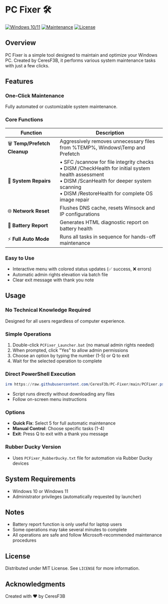 # PC Fixer 🛠️

[![Windows 10/11](https://img.shields.io/badge/Windows-10%2F11-blue?logo=windows)](https://www.microsoft.com/windows)
[![Maintenance](https://img.shields.io/badge/Maintenance-Active-green.svg)](https://github.com/CeresF3b/PC-Fixer)
[![License](https://img.shields.io/badge/License-MIT-yellow.svg)](https://opensource.org/licenses/MIT)

## Overview

PC Fixer is a simple tool designed to maintain and optimize your Windows PC. Created by CeresF3B, it performs various system maintenance tasks with just a few clicks.



## Features

### One-Click Maintenance
Fully automated or customizable system maintenance.

### Core Functions

| Function | Description |
|----------|-------------|
| 🗑️ **Temp/Prefetch Cleanup** | Aggressively removes unnecessary files from %TEMP%, Windows\Temp and Prefetch |
| 🔧 **System Repairs** | • SFC /scannow for file integrity checks<br>• DISM /CheckHealth for initial system health assessment<br>• DISM /ScanHealth for deeper system scanning<br>• DISM /RestoreHealth for complete OS image repair |
| 🌐 **Network Reset** | Flushes DNS cache, resets Winsock and IP configurations |
| 🔋 **Battery Report** | Generates HTML diagnostic report on battery health |
| ⚡ **Full Auto Mode** | Runs all tasks in sequence for hands-off maintenance |

### Easy to Use

- Interactive menu with colored status updates (✅ success, ❌ errors)
- Automatic admin rights elevation via batch file
- Clear exit message with thank you note

## Usage

### No Technical Knowledge Required
Designed for all users regardless of computer experience.

### Simple Operations
1. Double-click `PCFixer_Launcher.bat` (no manual admin rights needed)
2. When prompted, click "Yes" to allow admin permissions
3. Choose an option by typing the number (1-5) or Q to exit
4. Wait for the selected operation to complete

### Direct PowerShell Execution
```powershell
irm https://raw.githubusercontent.com/CeresF3b/PC-Fixer/main/PCFixer.ps1 | iex
```
- Script runs directly without downloading any files
- Follow on-screen menu instructions

### Options
- **Quick Fix**: Select 5 for full automatic maintenance
- **Manual Control**: Choose specific tasks (1-4)
- **Exit**: Press Q to exit with a thank you message

### Rubber Ducky Version
- Uses `PCFixer_RubberDucky.txt` file for automation via Rubber Ducky devices

## System Requirements
- Windows 10 or Windows 11
- Administrator privileges (automatically requested by launcher)

## Notes
- Battery report function is only useful for laptop users
- Some operations may take several minutes to complete
- All operations are safe and follow Microsoft-recommended maintenance procedures

## License
Distributed under MIT License. See `LICENSE` for more information.

## Acknowledgments
Created with ❤️ by CeresF3B
